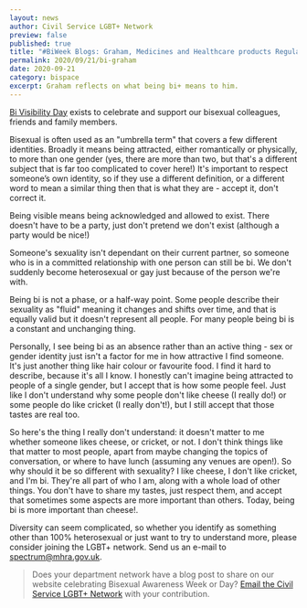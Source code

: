 ```yaml
---
layout: news
author: Civil Service LGBT+ Network
preview: false
published: true
title: "#BiWeek Blogs: Graham, Medicines and Healthcare products Regulatory Agency"
permalink: 2020/09/21/bi-graham
date: 2020-09-21
category: bispace
excerpt: Graham reflects on what being bi+ means to him.
---
```


[Bi Visibility Day](https://bivisibilityday.com/) exists to celebrate and support our bisexual colleagues, friends and family members.

Bisexual is often used as an "umbrella term" that covers a few different identities.  Broadly it means being attracted, either romantically or physically, to more than one gender (yes, there are more than two, but that's a different subject that is far too complicated to cover here!)  It's important to respect someone’s own identity, so if they use a different definition, or a different word to mean a similar thing then that is what they are - accept it, don't correct it.

Being visible means being acknowledged and allowed to exist.  There doesn't have to be a party, just don't pretend we don't exist (although a party would be nice!)

Someone's sexuality isn't dependant on their current partner, so someone who is in a committed relationship with one person can still be bi.  We don't suddenly become heterosexual or gay just because of the person we're with.

Being bi is not a phase, or a half-way point.  Some people describe their sexuality as "fluid" meaning it changes and shifts over time, and that is equally valid but it doesn't represent all people.  For many people being bi is a constant and unchanging thing.

Personally, I see being bi as an absence rather than an active thing - sex or gender identity just isn't a factor for me in how attractive I find someone.  It's just another thing like hair colour or favourite food.  I find it hard to describe, because it's all I know.  I honestly can't imagine being attracted to people of a single gender, but I accept that is how some people feel.  Just like I don't understand why some people don't like cheese (I really do!) or some people do like cricket (I really don't!), but I still accept that those tastes are real too.

So here's the thing I really don't understand: it doesn't matter to me whether someone likes cheese, or cricket, or not.  I don't think things like that matter to most people, apart from maybe changing the topics of conversation, or where to have lunch (assuming any venues are open!). So why should it be so different with sexuality?  I like cheese, I don't like cricket, and I'm bi. They're all part of who I am, along with a whole load of other things.  You don't have to share my tastes, just respect them, and accept that sometimes some aspects are more important than others.  Today, being bi is more important than cheese!.

Diversity can seem complicated, so whether you identify as something other than 100% heterosexual or just want to try to understand more, please consider joining the LGBT+ network.  Send us an e-mail to [spectrum@mhra.gov.uk](mailto:spectrum@mhra.gov.uk).

> Does your department network have a blog post to share on our website celebrating Bisexual Awareness Week or Day? [Email the Civil Service LGBT+ Network](mailto:info@civilservice.lgbt) with your contribution.
